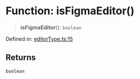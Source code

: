 # Function: isFigmaEditor()

> **isFigmaEditor**(): `boolean`

Defined in: [editorType.ts:15](https://github.com/vernak2539/figma-plugin-helpers/blob/main/src/editorType.ts#L15)

## Returns

`boolean`
